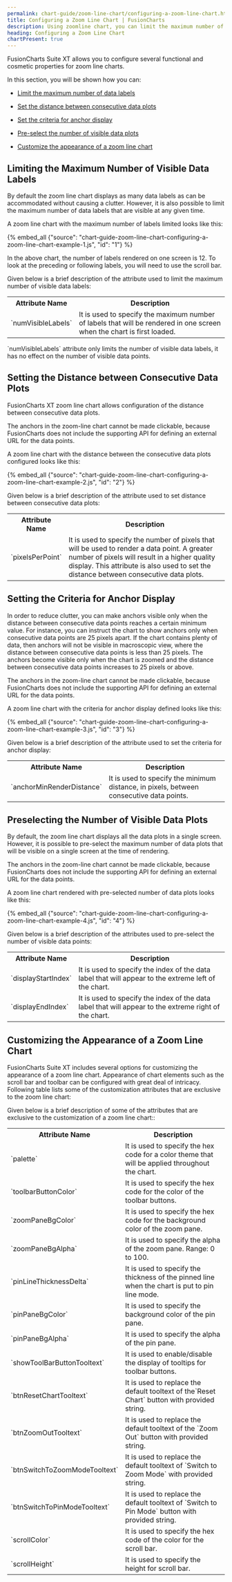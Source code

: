 ```yaml
---
permalink: chart-guide/zoom-line-chart/configuring-a-zoom-line-chart.html
title: Configuring a Zoom Line Chart | FusionCharts
description: Using zoomline chart, you can limit the maximum number of data labels, set the distance between consecutive data plots and criteria for anchor display, etc
heading: Configuring a Zoom Line Chart
chartPresent: true
---
```


FusionCharts Suite XT allows you to configure several functional and cosmetic properties for zoom line charts.

In this section, you will be shown how you can:

* <a href="{{ site.baseurl }}chart-guide/zoom-line-chart/configuring-a-zoom-line-chart.html#limiting-the-maximum-number-of-visible-data-labels">Limit the maximum number of data labels</a>

* <a href="{{ site.baseurl }}chart-guide/zoom-line-chart/configuring-a-zoom-line-chart.html#setting-the-distance-between-consecutive-data-plots">Set the distance between consecutive data plots</a>

* <a href="{{ site.baseurl }}chart-guide/zoom-line-chart/configuring-a-zoom-line-chart.html#setting-the-criteria-for-anchor-display">Set the criteria for anchor display</a>

* <a href="{{ site.baseurl }}chart-guide/zoom-line-chart/configuring-a-zoom-line-chart.html#preselecting-the-number-of-visible-data-plots">Pre-select the number of visible data plots</a>

* <a href="{{ site.baseurl }}chart-guide/zoom-line-chart/configuring-a-zoom-line-chart.html#customizing-the-appearance-of-a-zoom-line-chart">Customize the appearance of a zoom line chart</a>

## Limiting the Maximum Number of Visible Data Labels

By default the zoom line chart displays as many data labels as can be accommodated without causing a clutter. However, it is also possible to limit the maximum number of data labels that are visible at any given time.

A zoom line chart with the maximum number of labels limited looks like this:

{% embed_all {"source": "chart-guide-zoom-line-chart-configuring-a-zoom-line-chart-example-1.js", "id": "1"} %}

In the above chart, the number of labels rendered on one screen is 12. To look at the preceding or following labels, you will need to use the scroll bar.

Given below is a brief description of the attribute used to limit the maximum number of visible data labels:

<table>
  <tr>
    <th>Attribute Name</th>
    <th>Description</th>
  </tr>
  <tr>
    <td>`numVisibleLabels`</td>
    <td>It is used to specify the maximum number of labels that will be rendered in one screen when the chart is first loaded.</td>
  </tr>
</table>


<p class="text-info">`numVisibleLabels` attribute only limits the number of visible data labels, it has no effect on the number of visible data points.</p>

## Setting the Distance between Consecutive Data Plots

FusionCharts XT zoom line chart allows configuration of the distance between consecutive data plots.

<p class="text-info"> The anchors in the zoom-line chart cannot be made clickable, because FusionCharts does not include the supporting API for defining an external URL for the data points. </p>

A zoom line chart with the distance between the consecutive data plots configured looks like this:

{% embed_all {"source": "chart-guide-zoom-line-chart-configuring-a-zoom-line-chart-example-2.js", "id": "2"} %}

Given below is a  brief description of the attribute used to set distance between consecutive data plots:

<table>
  <tr>
    <th>Attribute Name</th>
    <th>Description</th>
  </tr>
  <tr>
    <td>`pixelsPerPoint`</td>
    <td>It is used to specify the number of pixels that will be used to render a data point. A greater number of pixels will result in a higher quality display. This attribute is also used to set the distance between consecutive data plots.</td>
  </tr>
</table>


## Setting the Criteria for Anchor Display

In order to reduce clutter, you can make anchors visible only when the distance between consecutive data points reaches a certain minimum value. For instance, you can instruct the chart to show anchors only when consecutive data points are 25 pixels apart. If the chart contains plenty of data, then anchors will not be visible in macroscopic view, where the distance between consecutive data points is less than 25 pixels. The anchors become visible only when the chart is zoomed and the distance between consecutive data points increases to 25 pixels or above.

<p class="text-info"> The anchors in the zoom-line chart cannot be made clickable, because FusionCharts does not include the supporting API for defining an external URL for the data points. </p>

A zoom line chart with the criteria for anchor display defined looks like this:

{% embed_all {"source": "chart-guide-zoom-line-chart-configuring-a-zoom-line-chart-example-3.js", "id": "3"} %}

Given below is a brief description of the attribute used to set the criteria for anchor display:

<table>
  <tr>
    <th>Attribute Name</th>
    <th>Description</th>
  </tr>
  <tr>
    <td>`anchorMinRenderDistance`</td>
    <td>It is used to specify the minimum distance, in pixels, between consecutive data points.</td>
  </tr>
</table>


## Preselecting the Number of Visible Data Plots

By default, the zoom line chart displays all the data plots in a single screen. However, it is possible to pre-select the maximum number of data plots that will be visible on a single screen at the time of rendering.

<p class="text-info"> The anchors in the zoom-line chart cannot be made clickable, because FusionCharts does not include the supporting API for defining an external URL for the data points. </p>

A zoom line chart rendered with pre-selected number of data plots looks like this:

{% embed_all {"source": "chart-guide-zoom-line-chart-configuring-a-zoom-line-chart-example-4.js", "id": "4"} %}

Given below is a brief description of the attributes used to pre-select the number of visible data points:

<table>
  <tr>
    <th>Attribute Name</th>
    <th>Description</th>
  </tr>
  <tr>
    <td>`displayStartIndex`</td>
    <td>It is used to specify the index of the data label that will appear to the extreme left of the chart.</td>
  </tr>
  <tr>
    <td>`displayEndIndex`</td>
    <td>It is used to specify the index of the data label that will appear to the extreme right of the chart.</td>
  </tr>
</table>


## Customizing the Appearance of a Zoom Line Chart

FusionCharts Suite XT includes several options for customizing the appearance of a zoom line chart. Appearance of chart elements such as the scroll bar and toolbar can be configured with great deal of intricacy. Following table lists some of the customization attributes that are exclusive to the zoom line chart:

Given below is a brief description of some of the attributes that are exclusive to the customization of a zoom line chart::

<table>
  <tr>
    <th>Attribute Name</th>
    <th>Description</th>
  </tr>
  <tr>
    <td>`palette`</td>
    <td>It is used to specify the hex code for a color theme that will be applied throughout the chart.</td>
  </tr>
  <tr>
    <td>`toolbarButtonColor`</td>
    <td>It is used to specify the hex code for the color of the toolbar buttons.</td>
  </tr>
  <tr>
    <td>`zoomPaneBgColor`</td>
    <td>It is used to specify the hex code for the background color of the zoom pane.</td>
  </tr>
  <tr>
    <td>`zoomPaneBgAlpha`</td>
    <td>It is used to specify the alpha of the zoom pane. Range: 0 to 100.</td>
  </tr>
  <tr>
    <td>`pinLineThicknessDelta`</td>
    <td>It is used to specify the thickness of the pinned line when the chart is put to pin line mode.</td>
  </tr>
  <tr>
    <td>`pinPaneBgColor`</td>
    <td>It is used to specify the background color of the pin pane.</td>
  </tr>
  <tr>
    <td>`pinPaneBgAlpha`</td>
    <td>It is used to specify the alpha of the pin pane.</td>
  </tr>
  <tr>
    <td>`showToolBarButtonTooltext`</td>
    <td>It is used to enable/disable the display of tooltips for toolbar buttons.  </td>
  </tr>
  <tr>
    <td>`btnResetChartTooltext`</td>
    <td>It is used to replace the default tooltext of the`Reset Chart` button with provided string.</td>
  </tr>
  <tr>
    <td>`btnZoomOutTooltext`</td>
    <td>It is used to replace the default tooltext of the `Zoom Out` button with provided string.</td>
  </tr>
  <tr>
    <td>`btnSwitchToZoomModeTooltext`</td>
    <td>It is used to replace the default tooltext of `Switch to Zoom Mode` with provided string.</td>
  </tr>
  <tr>
    <td>`btnSwitchToPinModeTooltext`</td>
    <td>It is used to replace the default tooltext of `Switch to Pin Mode` button with provided string.</td>
  </tr>
  <tr>
    <td>`scrollColor`</td>
    <td>It is used to specify the hex code of the color for the scroll bar.</td>
  </tr>
  <tr>
    <td>`scrollHeight`</td>
    <td>It is used to specify the height for scroll bar.</td>
  </tr>
</table>